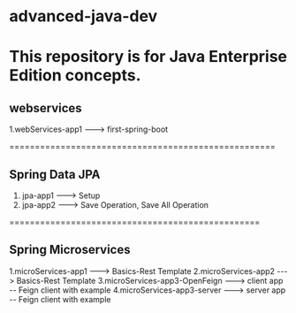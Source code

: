 # advanced-java-dev
This repository is for Java Enterprise Edition concepts.
===================================================
## webservices ##

1.webServices-app1    --->   first-spring-boot




====================================================
## Spring Data JPA ##
1. jpa-app1   ---> Setup
2. jpa-app2   ---> Save Operation, Save All Operation






=================================================
## Spring Microservices

1.microServices-app1    --->  Basics-Rest Template
2.microServices-app2    --->  Basics-Rest Template
3.microServices-app3-OpenFeign    --->  client app -- Feign client with example
4.microServices-app3-server    --->  server app -- Feign client with example